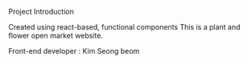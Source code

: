 Project Introduction

Created using react-based, functional components
This is a plant and flower open market website.

Front-end developer : Kim Seong beom
